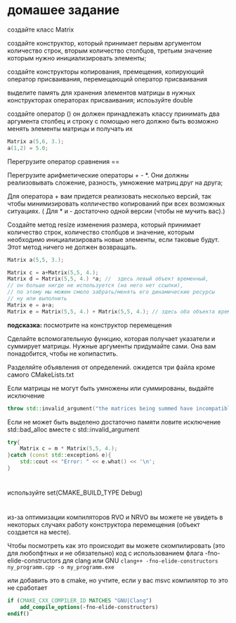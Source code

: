 # домашее задание  
создайте класс Matrix 


создайте конструктор, который принимает перывм аргументом количество строк, вторым количество столбцов, третьим значение которым нужно инициализировать элементы;

создайте конструкторы копирования, премещения, копирующий оператор присваивания, перемещающий оператор присваивания 

выделите память для хранения элементов матрицы в нужных конструкторах операторах присваивания; испоьзуйте double 


создайте оператор ()  он должен принадлежать классу принимать два аргумента столбец и строку
с помощью него должно быть возможно менять элементы матрицы и получать их
```cpp
Matrix a(5,6, 3.);
a(1,2) = 5.0; 
```

Перегрузите оператор сравнения == 

Перегрузите арифметические операторы + - *. Они должны реализовывать сложение, разность, умножение матриц друг на друга;  

Для оператора + вам придется реализовать несколько версий, так чтобы минимизировать колличество копирований при всех возможных ситуациях. 
( Для * и - достаточно одной версии (чтобы не мучить вас).)


Создайте метод resize изменения размера, который принимает количество строк, количество столбцов и значение, которым необходимо инициализировать новые элементы, если таковые будут.
Этот метод ничего не должен возвращать.



```cpp
Matrix a(5,5, 3.);

Matrix c = a+Matrix(5,5, 4.);
Matrix d = Matrix(5,5, 4.) *a; //  здесь левый объект временный, 
// он больше нигде не используется (на него нет ссылки), 
// по этому мы можем смело забрать/менять его динамические ресурсы 
// ну или выполнить 
Matrix e = a+a;
Matrix e = Matrix(5,5, 4.) + Matrix(5,5, 4.); // здесь оба объекта временные 
```
**подсказка:** посмотрите на конструктор перемещения 


Сделайте вспомогательную функцию, которая получает указатели и суммирует матрицы. Нужные аргументы придумайте сами. Она вам понадобится, чтобы не копипастить.  


Разделяйте объявления от определений.
ожидется три файла кроме самого CMakeLists.txt





Если матрицы не могут быть умножены или суммированы, выдайте исключение
```cpp 
throw std::invalid_argument("the matrices being summed have incompatible shapes.");
```

Если не может быть выделено достаточно памяти ловите исключение std::bad_alloc вместе с std::invalid_argument
```cpp 
try{
    Matrix c = m * Matrix(5,5, 4.);
}catch (const std::exception& e){
    std::cout << "Error: " << e.what() << '\n';
}
```

# 

используйте set(CMAKE_BUILD_TYPE Debug)

#  
из-за оптимизации компиляторов RVO и NRVO вы можете не увидеть 
в некоторых случаях работу конструктора перемещения (объект создается на месте).

Чтобы посмотреть как это происходит вы можете скомпилировать (это для любопфтных и не обязательно)
код с использованием флага -fno-elide-constructors для clang или GNU
```clang++ -fno-elide-constructors ny_programm.cpp -o my_programm.exe ```

или добавить это в cmake, 
но учтите, если у вас msvc компилятор то это не сработает

```cmake
if (CMAKE_CXX_COMPILER_ID MATCHES "GNU|Clang")
    add_compile_options(-fno-elide-constructors)
endif()
```



